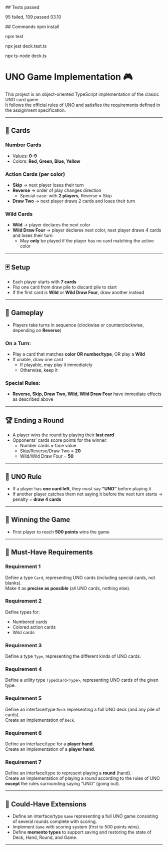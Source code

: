 ## Tests passed

95 failed, 109 passed 03.10

## Commands
  npm install

  npm test

  npx jest deck.test.ts

  npx ts-node deck.ts

# UNO Game Implementation 🎮

This project is an object-oriented TypeScript implementation of the classic UNO card game.  
It follows the official rules of UNO and satisfies the requirements defined in the assignment specification.

---

## 🎴 Cards

### Number Cards
- Values: **0–9**  
- Colors: **Red, Green, Blue, Yellow**

### Action Cards (per color)
- **Skip** → next player loses their turn  
- **Reverse** → order of play changes direction  
  - Special case: with **2 players**, Reverse = Skip  
- **Draw Two** → next player draws 2 cards and loses their turn  

### Wild Cards
- **Wild** → player declares the next color  
- **Wild Draw Four** → player declares next color, next player draws 4 cards and loses their turn  
  - May **only** be played if the player has no card matching the active color  

---

## 🃏 Setup
- Each player starts with **7 cards**  
- Flip one card from draw pile to discard pile to start  
- If the first card is **Wild** or **Wild Draw Four**, draw another instead  

---

## 🔄 Gameplay
- Players take turns in sequence (clockwise or counterclockwise, depending on **Reverse**)  

### On a Turn:
- Play a card that matches **color OR number/type**, OR play a **Wild**  
- If unable, draw one card  
  - If playable, may play it immediately  
  - Otherwise, keep it  

### Special Rules:
- **Reverse, Skip, Draw Two, Wild, Wild Draw Four** have immediate effects as described above  

---

## 🏆 Ending a Round
- A player wins the round by playing their **last card**  
- Opponents’ cards score points for the winner:  
  - Number cards = face value  
  - Skip/Reverse/Draw Two = **20**  
  - Wild/Wild Draw Four = **50**  

---

## 🔔 UNO Rule
- If a player has **one card left**, they must say **“UNO”** before playing it  
- If another player catches them not saying it before the next turn starts → penalty = **draw 4 cards**  

---

## 🎯 Winning the Game
- First player to reach **500 points** wins the game  

---

## 📑 Must-Have Requirements

### Requirement 1
Define a type `Card`, representing UNO cards (including special cards, not blanks).  
Make it as **precise as possible** (all UNO cards, nothing else).

### Requirement 2
Define types for:
- Numbered cards  
- Colored action cards  
- Wild cards  

### Requirement 3
Define a type `Type`, representing the different kinds of UNO cards.

### Requirement 4
Define a utility type `TypedCard<Type>`, representing UNO cards of the given type.

### Requirement 5
Define an interface/type `Deck` representing a full UNO deck (and any pile of cards).  
Create an implementation of `Deck`.

### Requirement 6
Define an interface/type for a **player hand**.  
Create an implementation of a **player hand**.

### Requirement 7
Define an interface/type to represent playing a **round** (hand).  
Create an implementation of playing a round according to the rules of UNO **except** the rules surrounding saying “UNO” (going out).

---

## 🚀 Could-Have Extensions
- Define an interface/type `Game` representing a full UNO game consisting of several rounds complete with scoring.  
- Implement `Game` with scoring system (first to 500 points wins).  
- Define **memento types** to support saving and restoring the state of Deck, Hand, Round, and Game.  

---
